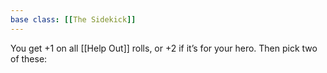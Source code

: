 ```yaml
---
base class: [[The Sidekick]]
---
```

 You get +1 on all [[Help Out]] rolls, or +2 if it’s for your hero. Then pick two of these: